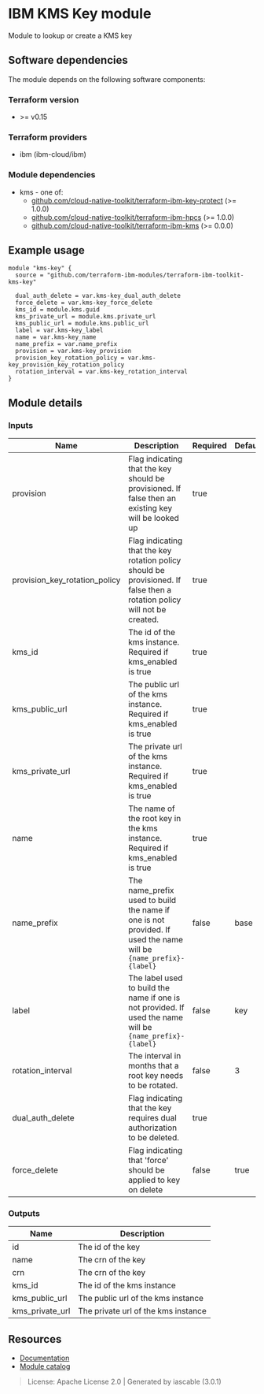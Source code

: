 # IBM KMS Key module

Module to lookup or create a KMS key


## Software dependencies

The module depends on the following software components:

### Terraform version

- \>= v0.15

### Terraform providers


- ibm (ibm-cloud/ibm)

### Module dependencies


- kms - one of:
    - [github.com/cloud-native-toolkit/terraform-ibm-key-protect](https://github.com/cloud-native-toolkit/terraform-ibm-key-protect) (>= 1.0.0)
    - [github.com/cloud-native-toolkit/terraform-ibm-hpcs](https://github.com/cloud-native-toolkit/terraform-ibm-hpcs) (>= 1.0.0)
    - [github.com/cloud-native-toolkit/terraform-ibm-kms](https://github.com/cloud-native-toolkit/terraform-ibm-kms) (>= 0.0.0)

## Example usage

```hcl
module "kms-key" {
  source = "github.com/terraform-ibm-modules/terraform-ibm-toolkit-kms-key"

  dual_auth_delete = var.kms-key_dual_auth_delete
  force_delete = var.kms-key_force_delete
  kms_id = module.kms.guid
  kms_private_url = module.kms.private_url
  kms_public_url = module.kms.public_url
  label = var.kms-key_label
  name = var.kms-key_name
  name_prefix = var.name_prefix
  provision = var.kms-key_provision
  provision_key_rotation_policy = var.kms-key_provision_key_rotation_policy
  rotation_interval = var.kms-key_rotation_interval
}

```

## Module details

### Inputs

| Name | Description | Required | Default | Source |
|------|-------------|---------|----------|--------|
| provision | Flag indicating that the key should be provisioned. If false then an existing key will be looked up | true |  |  |
| provision_key_rotation_policy | Flag indicating that the key rotation policy should be provisioned. If false then a rotation policy will not be created. | true |  |  |
| kms_id | The id of the kms instance. Required if kms_enabled is true | true |  | kms.guid |
| kms_public_url | The public url of the kms instance. Required if kms_enabled is true | true |  | kms.public_url |
| kms_private_url | The private url of the kms instance. Required if kms_enabled is true | true |  | kms.private_url |
| name | The name of the root key in the kms instance. Required if kms_enabled is true | true |  |  |
| name_prefix | The name_prefix used to build the name if one is not provided. If used the name will be `{name_prefix}-{label}` | false | base |  |
| label | The label used to build the name if one is not provided. If used the name will be `{name_prefix}-{label}` | false | key |  |
| rotation_interval | The interval in months that a root key needs to be rotated. | false | 3 |  |
| dual_auth_delete | Flag indicating that the key requires dual authorization to be deleted. | true |  |  |
| force_delete | Flag indicating that 'force' should be applied to key on delete | false | true |  |

### Outputs

| Name | Description |
|------|-------------|
| id | The id of the key |
| name | The crn of the key |
| crn | The crn of the key |
| kms_id | The id of the kms instance |
| kms_public_url | The public url of the kms instance |
| kms_private_url | The private url of the kms instance |

## Resources

- [Documentation](https://operate.cloudnativetoolkit.dev)
- [Module catalog](https://modules.cloudnativetoolkit.dev)

> License: Apache License 2.0 | Generated by iascable (3.0.1)

